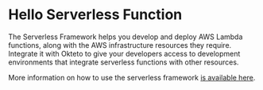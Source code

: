 # Hello Serverless Function

The Serverless Framework helps you develop and deploy AWS Lambda functions, along with the AWS infrastructure resources they require. Integrate it with Okteto to give your developers access to development environments that integrate serverless functions with other resources.

More information on how to use the serverless framework [is available here](https://www.serverless.com/framework/docs/providers/aws/guide/intro).